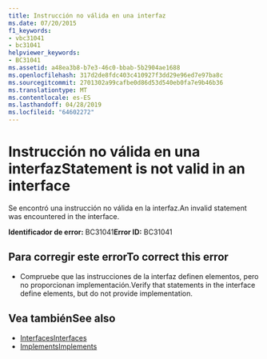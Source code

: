 ```yaml
---
title: Instrucción no válida en una interfaz
ms.date: 07/20/2015
f1_keywords:
- vbc31041
- bc31041
helpviewer_keywords:
- BC31041
ms.assetid: a48ea3b8-b7e3-46c0-bbab-5b2904ae1688
ms.openlocfilehash: 317d2de8fdc403c410927f3dd29e96ed7e97ba8c
ms.sourcegitcommit: 2701302a99cafbe0d86d53d540eb0fa7e9b46b36
ms.translationtype: MT
ms.contentlocale: es-ES
ms.lasthandoff: 04/28/2019
ms.locfileid: "64602272"
---
```

# <a name="statement-is-not-valid-in-an-interface"></a><span data-ttu-id="2f0ff-102">Instrucción no válida en una interfaz</span><span class="sxs-lookup"><span data-stu-id="2f0ff-102">Statement is not valid in an interface</span></span>
<span data-ttu-id="2f0ff-103">Se encontró una instrucción no válida en la interfaz.</span><span class="sxs-lookup"><span data-stu-id="2f0ff-103">An invalid statement was encountered in the interface.</span></span>  
  
 <span data-ttu-id="2f0ff-104">**Identificador de error:** BC31041</span><span class="sxs-lookup"><span data-stu-id="2f0ff-104">**Error ID:** BC31041</span></span>  
  
## <a name="to-correct-this-error"></a><span data-ttu-id="2f0ff-105">Para corregir este error</span><span class="sxs-lookup"><span data-stu-id="2f0ff-105">To correct this error</span></span>  
  
- <span data-ttu-id="2f0ff-106">Compruebe que las instrucciones de la interfaz definen elementos, pero no proporcionan implementación.</span><span class="sxs-lookup"><span data-stu-id="2f0ff-106">Verify that statements in the interface define elements, but do not provide implementation.</span></span>  
  
## <a name="see-also"></a><span data-ttu-id="2f0ff-107">Vea también</span><span class="sxs-lookup"><span data-stu-id="2f0ff-107">See also</span></span>

- [<span data-ttu-id="2f0ff-108">Interfaces</span><span class="sxs-lookup"><span data-stu-id="2f0ff-108">Interfaces</span></span>](../../visual-basic/programming-guide/language-features/interfaces/index.md)
- [<span data-ttu-id="2f0ff-109">Implements</span><span class="sxs-lookup"><span data-stu-id="2f0ff-109">Implements</span></span>](../../visual-basic/language-reference/statements/implements-clause.md)
